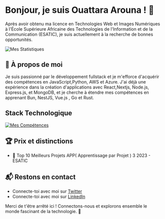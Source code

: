 # Bonjour, je suis Ouattara Arouna ! 👋

Après avoir obtenu ma licence en Technologies Web et Images Numériques à l'École Supérieure Africaine des Technologies de l'Information et de la Communication (ESATIC), je suis actuellement à la recherche de bonnes opportunités.

![Mes Statistiques](https://github-readme-stats.vercel.app/api?username=Ano2225&theme=vue-dark&show_icons=true&hide_border=true&count_private=true)

## 🚀 À propos de moi

Je suis passionné par le développement fullstack et je m'efforce d'acquérir des compétences en JavaScript,Python, AWS et Azure. J'ai déjà une expérience dans la création d'applications avec React,Nextjs, Node.js, Express.js, et MongoDB, et je cherche à étendre mes compétences en apprenant Bun, NestJS, Vue.js , Go et Rust.

## Stack Technologique

[![Mes Compétences](https://skillicons.dev/icons?i=js,ts,html,css,nodejs,nextjs,express,react,mongodb,sass,tailwindcss,postgresql,mongodb,redis,python,aws,azure,git,github,docker,vitest,postman,vscode,figma,ai,ps)](https://skillicons.dev)

## 🏆 Prix et distinctions

- 🌟 Top 10 Meilleurs Projets  APP( Apprentissage par Projet ) 3 2023 - ESATIC

## 📬 Restons en contact

- Connecte-toi avec moi sur [Twitter](https://twitter.com/ouatt0767)
- Connecte-toi avec moi sur [LinkedIn](https://www.linkedin.com/in/arouna-ouattara/)

Merci de t'être arrêté ici ! Connectons-nous et explorons ensemble le monde fascinant de la technologie. 🚀
